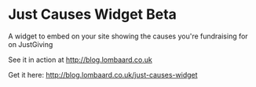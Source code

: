 Just Causes Widget  Beta
==================

A widget to embed on your site showing the causes you're fundraising for on JustGiving

See it in action at http://blog.lombaard.co.uk

Get it here: http://blog.lombaard.co.uk/just-causes-widget


